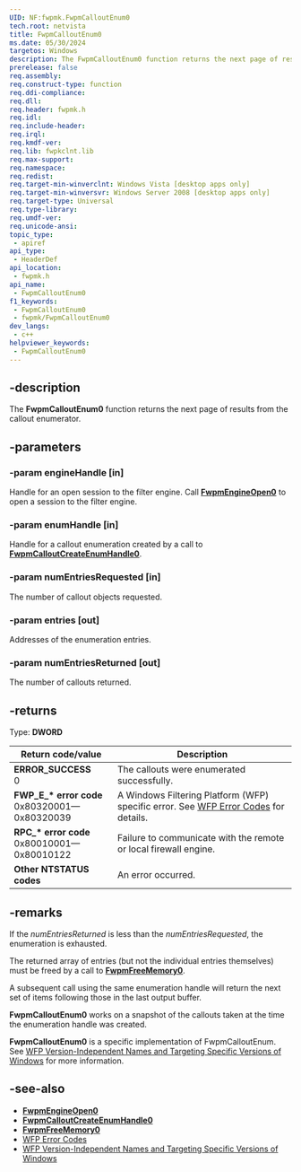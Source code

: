 ```yaml
---
UID: NF:fwpmk.FwpmCalloutEnum0
tech.root: netvista
title: FwpmCalloutEnum0
ms.date: 05/30/2024
targetos: Windows
description: The FwpmCalloutEnum0 function returns the next page of results from the callout enumerator.
prerelease: false
req.assembly: 
req.construct-type: function
req.ddi-compliance: 
req.dll: 
req.header: fwpmk.h
req.idl: 
req.include-header: 
req.irql: 
req.kmdf-ver: 
req.lib: fwpkclnt.lib
req.max-support: 
req.namespace: 
req.redist: 
req.target-min-winverclnt: Windows Vista [desktop apps only]
req.target-min-winversvr: Windows Server 2008 [desktop apps only]
req.target-type: Universal
req.type-library: 
req.umdf-ver: 
req.unicode-ansi: 
topic_type:
 - apiref
api_type:
 - HeaderDef
api_location:
 - fwpmk.h
api_name:
 - FwpmCalloutEnum0
f1_keywords:
 - FwpmCalloutEnum0
 - fwpmk/FwpmCalloutEnum0
dev_langs:
 - c++
helpviewer_keywords:
 - FwpmCalloutEnum0
---
```


## -description

The **FwpmCalloutEnum0** function returns the next page of results from the callout enumerator.

## -parameters

### -param engineHandle [in]

Handle for an open session to the filter engine. Call **[FwpmEngineOpen0](nf-fwpmk-fwpmengineopen0.md)** to open a session to the filter engine.

### -param enumHandle [in]

Handle for a callout enumeration created by a call to **[FwpmCalloutCreateEnumHandle0](nf-fwpmk-fwpmcalloutcreateenumhandle0.md)**.

### -param numEntriesRequested [in]

The number of callout objects requested.

### -param entries [out]

Addresses of the enumeration entries.

### -param numEntriesReturned [out]

The number of callouts returned.

## -returns

Type: **DWORD**

| Return code/value | Description |
| --- | --- |
| **ERROR_SUCCESS**<br>0 | The callouts were enumerated successfully. |
| **FWP_E_\* error code**<br>0x80320001—0x80320039 | A Windows Filtering Platform (WFP) specific error. See [WFP Error Codes](/windows/win32/fwp/wfp-error-codes) for details. |
| **RPC_\* error code**<br>0x80010001—0x80010122 | Failure to communicate with the remote or local firewall engine. |
| **Other NTSTATUS codes** | An error occurred. |

## -remarks

If the *numEntriesReturned* is less than the *numEntriesRequested*, the enumeration is exhausted.

The returned array of entries (but not the individual entries themselves) must be freed by a call to **[FwpmFreeMemory0](nf-fwpmk-fwpmfreememory0.md)**.

A subsequent call using the same enumeration handle will return the next set of items following those in the last output buffer.

**FwpmCalloutEnum0** works on a snapshot of the callouts taken at the time the enumeration handle was created.

**FwpmCalloutEnum0** is a specific implementation of FwpmCalloutEnum. See [WFP Version-Independent Names and Targeting Specific Versions of Windows](/windows/desktop/FWP/wfp-version-independent-names-and-targeting-specific-versions-of-windows) for more information.

## -see-also

- **[FwpmEngineOpen0](nf-fwpmk-fwpmengineopen0.md)**
- **[FwpmCalloutCreateEnumHandle0](nf-fwpmk-fwpmcalloutcreateenumhandle0.md)**
- **[FwpmFreeMemory0](nf-fwpmk-fwpmfreememory0.md)**
- [WFP Error Codes](/windows/win32/fwp/wfp-error-codes)
- [WFP Version-Independent Names and Targeting Specific Versions of Windows](/windows/desktop/FWP/wfp-version-independent-names-and-targeting-specific-versions-of-windows)
